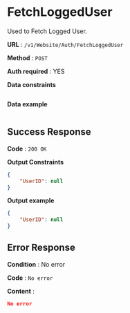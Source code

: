 # FetchLoggedUser

Used to Fetch Logged User.

**URL** : `/v1/Website/Auth/FetchLoggedUser`

**Method** : `POST`

**Auth required** : YES

**Data constraints**

```json

```

**Data example**

```json

```

## Success Response

**Code** : `200 OK`

**Output Constraints**

```json
{
    "UserID": null
}
```

**Output example**

```json
{
    "UserID": null
}
```

## Error Response

**Condition** : No error

**Code** : `No error`

**Content** :

```json
No error
```
